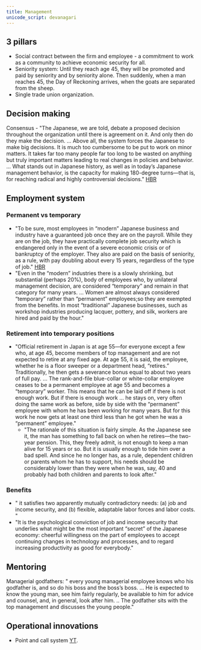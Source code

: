 ```yaml
---
title: Management
unicode_script: devanagari
---
```


## 3 pillars
- Social contract between the firm and employee - a commitment to work as a community to achieve economic security for all.
- Seniority system: Until they reach age 45, they will be promoted and paid by seniority and by seniority alone. Then suddenly, when a man reaches 45, the Day of Reckoning arrives, when the goats are separated from the sheep.
- Single trade union organization.

## Decision making
Consensus - "The Japanese, we are told, debate a proposed decision throughout the organization until there is agreement on it. And only then do they make the decision. ... Above all, the system forces the Japanese to make big decisions. It is much too cumbersome to be put to work on minor matters. It takes far too many people far too long to be wasted on anything but truly important matters leading to real changes in policies and behavior. ... What stands out in Japanese history, as well as in today’s Japanese management behavior, is the capacity for making 180-degree turns—that is, for reaching radical and highly controversial decisions." [HBR](https://hbr.org/1971/03/what-we-can-learn-from-japanese-management)

## Employment system
### Permanent vs temporary
- "To be sure, most employees in “modern” Japanese business and industry have a guaranteed job once they are on the payroll. While they are on the job, they have practically complete job security which is endangered only in the event of a severe economic crisis or of bankruptcy of the employer. They also are paid on the basis of seniority, as a rule, with pay doubling about every 15 years, regardless of the type of job." [HBR](https://hbr.org/1971/03/what-we-can-learn-from-japanese-management)
- "Even in the “modern” industries there is a slowly shrinking, but substantial (perhaps 20%), body of employees who, by unilateral management decision, are considered “temporary” and remain in that category for many years. ... Women are almost always considered “temporary” rather than “permanent” employees;so they are exempted from the benefits. In most “traditional” Japanese businesses, such as workshop industries producing lacquer, pottery, and silk, workers are hired and paid by the hour."

### Retirement into temporary positions
- "Official retirement in Japan is at age 55—for everyone except a few who, at age 45, become members of top management and are not expected to retire at any fixed age. At age 55, it is said, the employee, whether he is a floor sweeper or a department head, “retires.” Traditionally, he then gets a severance bonus equal to about two years of full pay. ... The rank-and-file blue-collar or white-collar employee ceases to be a permanent employee at age 55 and becomes a “temporary” worker. This means that he can be laid off if there is not enough work. But if there is enough work ... he stays on, very often doing the same work as before, side by side with the “permanent” employee with whom he has been working for many years. But for this work he now gets at least one third less than he got when he was a “permanent” employee."
    - "The rationale of this situation is fairly simple. As the Japanese see it, the man has something to fall back on when he retires—the two-year pension. This, they freely admit, is not enough to keep a man alive for 15 years or so. But it is usually enough to tide him over a bad spell. And since he no longer has, as a rule, dependent children or parents whom he has to support, his needs should be considerably lower than they were when he was, say, 40 and probably had both children and parents to look after."

### Benefits
- " it satisfies two apparently mutually contradictory needs: (a) job and income security, and (b) flexible, adaptable labor forces and labor costs. "
- "It is the psychological conviction of job and income security that underlies what might be the most important “secret” of the Japanese economy: cheerful willingness on the part of employees to accept continuing changes in technology and processes, and to regard increasing productivity as good for everybody."


## Mentoring
Managerial godfathers: " every young managerial employee knows who his godfather is, and so do his boss and the boss’s boss. ... He is expected to know the young man, see him fairly regularly, be available to him for advice and counsel, and, in general, look after him. .. The godfather sits with the top management and discusses the young people."

## Operational innovations
- Point and call system [YT](https://www.youtube.com/watch?v=9LmdUz3rOQU).
